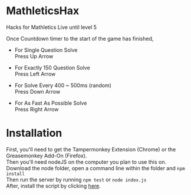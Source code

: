 # MathleticsHax
Hacks for Mathletics Live until level 5

Once Countdown timer to the start of the game has finished,

* For Single Question Solve</br>
Press Up Arrow

* For Exactly 150 Question Solve</br>
Press Left Arrow

* For Solve Every 400 ~ 500ms (random)</br>
Press Down Arrow

* For As Fast As Possible Solve</br>
Press Right Arrow

# Installation

First, you'll need to get the Tampermonkey Extension (Chrome) or the Greasemonkey Add-On (Firefox).</br>
Then you'll need nodeJS on the computer you plan to use this on.</br>
Download the node folder, open a command line within the folder and ```npm install```</br>
Then run the server by running ```npm test``` or ```node index.js```</br>
After, install the script by clicking [here](https://github.com/YabaiNyan/MathleticsHax/raw/master/Mathletics%20Hax%20Minified.user.js "Click me to install!").
